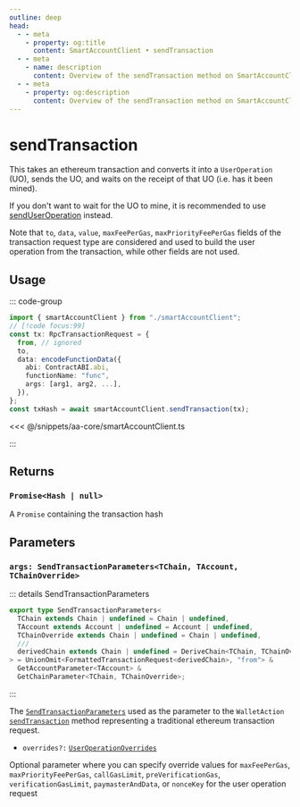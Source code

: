 ```yaml
---
outline: deep
head:
  - - meta
    - property: og:title
      content: SmartAccountClient • sendTransaction
  - - meta
    - name: description
      content: Overview of the sendTransaction method on SmartAccountClient
  - - meta
    - property: og:description
      content: Overview of the sendTransaction method on SmartAccountClient
---
```


# sendTransaction

This takes an ethereum transaction and converts it into a `UserOperation` (UO), sends the UO, and waits on the receipt of that UO (i.e. has it been mined).

If you don't want to wait for the UO to mine, it is recommended to use [sendUserOperation](./sendUserOperation) instead.

Note that `to`, `data`, `value`, `maxFeePerGas`, `maxPriorityFeePerGas` fields of the transaction request type are considered and used to build the user operation from the transaction, while other fields are not used.

## Usage

::: code-group

```ts [example.ts]
import { smartAccountClient } from "./smartAccountClient";
// [!code focus:99]
const tx: RpcTransactionRequest = {
  from, // ignored
  to,
  data: encodeFunctionData({
    abi: ContractABI.abi,
    functionName: "func",
    args: [arg1, arg2, ...],
  }),
};
const txHash = await smartAccountClient.sendTransaction(tx);
```

<<< @/snippets/aa-core/smartAccountClient.ts

:::

## Returns

### `Promise<Hash | null>`

A `Promise` containing the transaction hash

## Parameters

### `args: SendTransactionParameters<TChain, TAccount, TChainOverride>`

::: details SendTransactionParameters

```ts
export type SendTransactionParameters<
  TChain extends Chain | undefined = Chain | undefined,
  TAccount extends Account | undefined = Account | undefined,
  TChainOverride extends Chain | undefined = Chain | undefined,
  ///
  derivedChain extends Chain | undefined = DeriveChain<TChain, TChainOverride>
> = UnionOmit<FormattedTransactionRequest<derivedChain>, "from"> &
  GetAccountParameter<TAccount> &
  GetChainParameter<TChain, TChainOverride>;
```

:::

The [`SendTransactionParameters`](https://github.com/wevm/viem/blob/6ef4ac131a878bf1dc4b335f5dc127e62618dda0/src/types/transaction.ts#L209) used as the parameter to the `WalletAction` [`sendTransaction`](https://viem.sh/docs/actions/wallet/sendTransaction) method representing a traditional ethereum transaction request.

- `overrides?:` [`UserOperationOverrides`](/resources/types#useroperationoverrides)

Optional parameter where you can specify override values for `maxFeePerGas`, `maxPriorityFeePerGas`, `callGasLimit`, `preVerificationGas`, `verificationGasLimit`, `paymasterAndData`, or `nonceKey` for the user operation request
